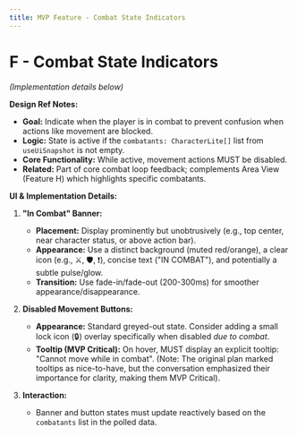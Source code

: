 ```yaml
---
title: MVP Feature - Combat State Indicators
---
```


# F - Combat State Indicators

*(Implementation details below)*

**Design Ref Notes:**
*   **Goal:** Indicate when the player is in combat to prevent confusion when actions like movement are blocked.
*   **Logic:** State is active if the `combatants: CharacterLite[]` list from `useUiSnapshot` is not empty.
*   **Core Functionality:** While active, movement actions MUST be disabled.
*   **Related:** Part of core combat loop feedback; complements Area View (Feature H) which highlights specific combatants.

**UI & Implementation Details:**

1.  **"In Combat" Banner:**
    *   **Placement:** Display prominently but unobtrusively (e.g., top center, near character status, or above action bar).
    *   **Appearance:** Use a distinct background (muted red/orange), a clear icon (e.g., ⚔️, 🛡️, ❗), concise text ("IN COMBAT"), and potentially a subtle pulse/glow.
    *   **Transition:** Use fade-in/fade-out (200-300ms) for smoother appearance/disappearance.

2.  **Disabled Movement Buttons:**
    *   **Appearance:** Standard greyed-out state. Consider adding a small lock icon (🔒) overlay specifically when disabled *due to combat*.
    *   **Tooltip (MVP Critical):** On hover, MUST display an explicit tooltip: "Cannot move while in combat". (Note: The original plan marked tooltips as nice-to-have, but the conversation emphasized their importance for clarity, making them MVP Critical).

3.  **Interaction:**
    *   Banner and button states must update reactively based on the `combatants` list in the polled data. 